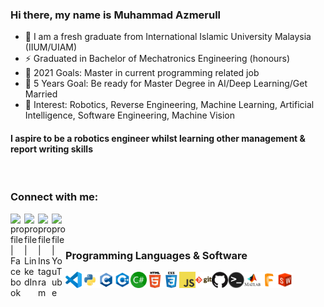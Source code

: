 ### Hi there, my name is Muhammad Azmerull

- 🔭 I am a fresh graduate from International Islamic University Malaysia (IIUM/UIAM)
- ⚡ Graduated in Bachelor of Mechatronics Engineering (honours)
- 🥅 2021 Goals: Master in current programming related job
- 🥅 5 Years Goal: Be ready for Master Degree in AI/Deep Learning/Get Married
- 🌱 Interest: Robotics, Reverse Engineering, Machine Learning, Artificial Intelligence, Software Engineering, Machine Vision

#### I aspire to be a robotics engineer whilst learning other management & report writing skills
<br />

### Connect with me:

[<img align="left" alt="profile | Facebook" width="22px" src="https://cdn.jsdelivr.net/npm/simple-icons@v3/icons/facebook.svg" />][facebook]
[<img align="left" alt="profile | LinkedIn" width="22px" src="https://cdn.jsdelivr.net/npm/simple-icons@v3/icons/linkedin.svg" />][linkedin]
[<img align="left" alt="profile | Instagram" width="22px" src="https://cdn.jsdelivr.net/npm/simple-icons@v3/icons/instagram.svg" />][instagram]
[<img align="left" alt="profile | YouTube" width="22px" src="https://cdn.jsdelivr.net/npm/simple-icons@v3/icons/youtube.svg" />][youtube]

<br />
<br />

### Programming Languages & Software

<img align="left" alt="Visual Studio Code" width="26px" src="https://raw.githubusercontent.com/github/explore/80688e429a7d4ef2fca1e82350fe8e3517d3494d/topics/visual-studio-code/visual-studio-code.png" />
<img align="left" alt="Python" width="26px" src="https://raw.githubusercontent.com/github/explore/80688e429a7d4ef2fca1e82350fe8e3517d3494d/topics/python/python.png" />
<img align="left" alt="C" width="26px" src="https://raw.githubusercontent.com/github/explore/80688e429a7d4ef2fca1e82350fe8e3517d3494d/topics/c/c.png" />
<img align="left" alt="cPlus" width="26px" src="https://github.com/Azmerull/Azmerull/blob/master/icons/c%2B%2B.png" />
<img align="left" alt="cSharp" width="26px" src="https://raw.githubusercontent.com/github/explore/80688e429a7d4ef2fca1e82350fe8e3517d3494d/topics/csharp/csharp.png" />
<img align="left" alt="HTML5" width="26px" src="https://raw.githubusercontent.com/github/explore/80688e429a7d4ef2fca1e82350fe8e3517d3494d/topics/html/html.png" />
<img align="left" alt="CSS3" width="26px" src="https://raw.githubusercontent.com/github/explore/80688e429a7d4ef2fca1e82350fe8e3517d3494d/topics/css/css.png" />
<img align="left" alt="JavaScript" width="26px" src="https://raw.githubusercontent.com/github/explore/80688e429a7d4ef2fca1e82350fe8e3517d3494d/topics/javascript/javascript.png" />
<img align="left" alt="Git" width="26px" src="https://raw.githubusercontent.com/github/explore/80688e429a7d4ef2fca1e82350fe8e3517d3494d/topics/git/git.png" />
<img align="left" alt="GitHub" width="26px" src="https://raw.githubusercontent.com/github/explore/78df643247d429f6cc873026c0622819ad797942/topics/github/github.png" />
<img align="left" alt="Terminal" width="26px" src="https://raw.githubusercontent.com/github/explore/80688e429a7d4ef2fca1e82350fe8e3517d3494d/topics/terminal/terminal.png" />
<img align="left" alt="matlab" width="26px" src="https://raw.githubusercontent.com/github/explore/80688e429a7d4ef2fca1e82350fe8e3517d3494d/topics/matlab/matlab.png" />
<img align="left" alt="fusion360" width="26px" src="https://github.com/Azmerull/Azmerull/blob/master/icons/fusion360.png" />
<img align="left" alt="solidwork" width="26px" src="https://github.com/Azmerull/Azmerull/blob/master/icons/solidwork.png" />

<br />
<br />

[facebook]: https://www.facebook.com/azmerull.azmi/
[instagram]: https://instagram.com/az_mieyo
[linkedin]: https://linkedin.com/in/azmerull-azmi
[youtube]: https://youtube.com/
